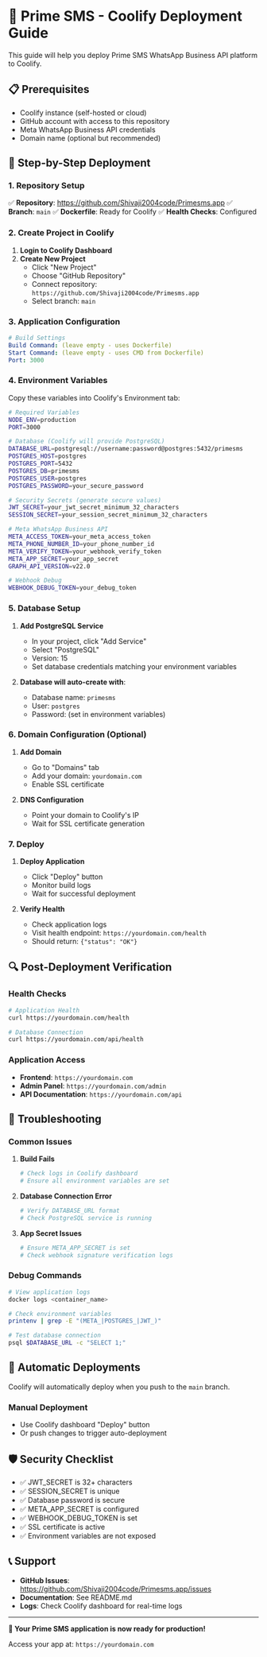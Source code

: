 # 🚀 Prime SMS - Coolify Deployment Guide

This guide will help you deploy Prime SMS WhatsApp Business API platform to Coolify.

## 📋 Prerequisites

- Coolify instance (self-hosted or cloud)
- GitHub account with access to this repository
- Meta WhatsApp Business API credentials
- Domain name (optional but recommended)

## 🔧 Step-by-Step Deployment

### 1. Repository Setup
✅ **Repository**: https://github.com/Shivaji2004code/Primesms.app
✅ **Branch**: `main`
✅ **Dockerfile**: Ready for Coolify
✅ **Health Checks**: Configured

### 2. Create Project in Coolify

1. **Login to Coolify Dashboard**
2. **Create New Project**
   - Click "New Project"
   - Choose "GitHub Repository"
   - Connect repository: `https://github.com/Shivaji2004code/Primesms.app`
   - Select branch: `main`

### 3. Application Configuration

```yaml
# Build Settings
Build Command: (leave empty - uses Dockerfile)
Start Command: (leave empty - uses CMD from Dockerfile)
Port: 3000
```

### 4. Environment Variables

Copy these variables into Coolify's Environment tab:

```bash
# Required Variables
NODE_ENV=production
PORT=3000

# Database (Coolify will provide PostgreSQL)
DATABASE_URL=postgresql://username:password@postgres:5432/primesms
POSTGRES_HOST=postgres
POSTGRES_PORT=5432
POSTGRES_DB=primesms
POSTGRES_USER=postgres
POSTGRES_PASSWORD=your_secure_password

# Security Secrets (generate secure values)
JWT_SECRET=your_jwt_secret_minimum_32_characters
SESSION_SECRET=your_session_secret_minimum_32_characters

# Meta WhatsApp Business API
META_ACCESS_TOKEN=your_meta_access_token
META_PHONE_NUMBER_ID=your_phone_number_id
META_VERIFY_TOKEN=your_webhook_verify_token
META_APP_SECRET=your_app_secret
GRAPH_API_VERSION=v22.0

# Webhook Debug
WEBHOOK_DEBUG_TOKEN=your_debug_token
```

### 5. Database Setup

1. **Add PostgreSQL Service**
   - In your project, click "Add Service"
   - Select "PostgreSQL"
   - Version: 15
   - Set database credentials matching your environment variables

2. **Database will auto-create with**:
   - Database name: `primesms`
   - User: `postgres`
   - Password: (set in environment variables)

### 6. Domain Configuration (Optional)

1. **Add Domain**
   - Go to "Domains" tab
   - Add your domain: `yourdomain.com`
   - Enable SSL certificate

2. **DNS Configuration**
   - Point your domain to Coolify's IP
   - Wait for SSL certificate generation

### 7. Deploy

1. **Deploy Application**
   - Click "Deploy" button
   - Monitor build logs
   - Wait for successful deployment

2. **Verify Health**
   - Check application logs
   - Visit health endpoint: `https://yourdomain.com/health`
   - Should return: `{"status": "OK"}`

## 🔍 Post-Deployment Verification

### Health Checks
```bash
# Application Health
curl https://yourdomain.com/health

# Database Connection
curl https://yourdomain.com/api/health
```

### Application Access
- **Frontend**: `https://yourdomain.com`
- **Admin Panel**: `https://yourdomain.com/admin`
- **API Documentation**: `https://yourdomain.com/api`

## 🚨 Troubleshooting

### Common Issues

1. **Build Fails**
   ```bash
   # Check logs in Coolify dashboard
   # Ensure all environment variables are set
   ```

2. **Database Connection Error**
   ```bash
   # Verify DATABASE_URL format
   # Check PostgreSQL service is running
   ```

3. **App Secret Issues**
   ```bash
   # Ensure META_APP_SECRET is set
   # Check webhook signature verification logs
   ```

### Debug Commands
```bash
# View application logs
docker logs <container_name>

# Check environment variables
printenv | grep -E "(META_|POSTGRES_|JWT_)"

# Test database connection
psql $DATABASE_URL -c "SELECT 1;"
```

## 🔄 Automatic Deployments

Coolify will automatically deploy when you push to the `main` branch.

### Manual Deployment
- Use Coolify dashboard "Deploy" button
- Or push changes to trigger auto-deployment

## 🛡️ Security Checklist

- ✅ JWT_SECRET is 32+ characters
- ✅ SESSION_SECRET is unique
- ✅ Database password is secure
- ✅ META_APP_SECRET is configured
- ✅ WEBHOOK_DEBUG_TOKEN is set
- ✅ SSL certificate is active
- ✅ Environment variables are not exposed

## 📞 Support

- **GitHub Issues**: https://github.com/Shivaji2004code/Primesms.app/issues
- **Documentation**: See README.md
- **Logs**: Check Coolify dashboard for real-time logs

---

**🎉 Your Prime SMS application is now ready for production!**

Access your app at: `https://yourdomain.com`